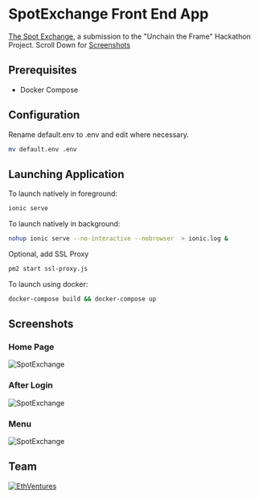 # SpotExchange Front End App
[The Spot Exchange](https://thespot.exchange), a submission to the "Unchain the Frame" Hackathon Project. Scroll Down for [Screenshots](https://imgur.com/a/ZYANA)


## Prerequisites
* Docker Compose

## Configuration

Rename default.env to .env and edit where necessary.
```bash
mv default.env .env
```


## Launching Application

To launch natively in foreground:
```bash
ionic serve
```

To launch natively in background:
```bash
nohup ionic serve --no-interactive --nobrowser  > ionic.log &
```
Optional, add SSL Proxy
```bash
pm2 start ssl-proxy.js
```


To launch using docker:
```bash
docker-compose build && docker-compose up
```
## Screenshots
### Home Page
![SpotExchange](https://i.imgur.com/DZ9AY2Y.png)
### After Login
![SpotExchange](https://i.imgur.com/6qjJ3lv.png)
### Menu
![SpotExchange](https://i.imgur.com/RDcbdl9.png)



## Team

[![EthVentures](https://github.com/EthVentures/CryptoTracker/raw/master/resources/img/ethventures-logo.png)](https://ethventures.io)
